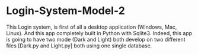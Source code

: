 # Login-System-Model-2
This Login system, is first of all a desktop application (Windows, Mac, Linux). And this app completely built in Python with Sqlite3. Indeed, this app is going to have two mode (Dark and Light) both develop on two different files [Dark.py and Light.py] both using one single database. 
